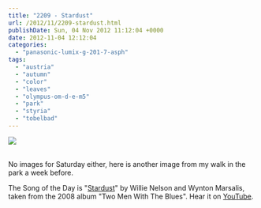 ```yaml
---
title: "2209 - Stardust"
url: /2012/11/2209-stardust.html
publishDate: Sun, 04 Nov 2012 11:12:04 +0000
date: 2012-11-04 12:12:04
categories: 
  - "panasonic-lumix-g-201-7-asph"
tags: 
  - "austria"
  - "autumn"
  - "color"
  - "leaves"
  - "olympus-om-d-e-m5"
  - "park"
  - "styria"
  - "tobelbad"
---
```

<div class="container">
<div class="center"><a target="_blank" href="https://d25zfm9zpd7gm5.cloudfront.net/1200x1200/2012/20121027_104928_lr.jpg"><img src="https://d25zfm9zpd7gm5.cloudfront.net/0600x0600/2012/20121027_104928_lr.jpg" /></a></div>
</div>
<br />

No images for Saturday either, here is another image from my walk in the park a week before.

 The Song of the Day is "<a href="http://www.lyricsmode.com/lyrics/w/willie_nelson/stardust.html" target="_blank">Stardust</a>" by Willie Nelson and Wynton Marsalis, taken from the 2008 album "Two Men With The Blues". Hear it on <a href="http://www.youtube.com/watch?v=Bv7i-hiH7M0" target="_blank">YouTube</a>.
